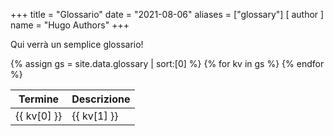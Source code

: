 +++
title = "Glossario"
date = "2021-08-06"
aliases = ["glossary"]
[ author ]
  name = "Hugo Authors"
+++

Qui verrà un semplice glossario!
<table>
<thead><tr><th>Termine</th><th>Descrizione</th></tr></thead>
<tbody>
{% assign gs = site.data.glossary | sort:[0] %}
{% for kv in gs %}
<tr> <td>{{ kv[0] }} </td><td> {{ kv[1] }} </td></tr>
{% endfor %}
</tbody>
